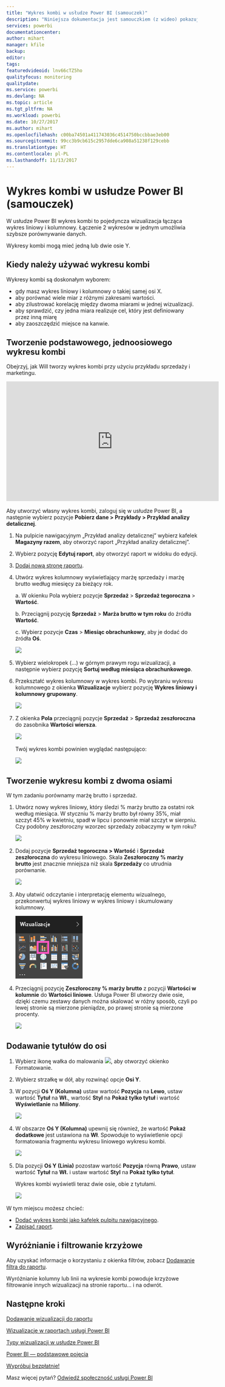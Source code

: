 ```yaml
---
title: "Wykres kombi w usłudze Power BI (samouczek)"
description: "Niniejsza dokumentacja jest samouczkiem (z wideo) pokazującym, dlaczego i jak tworzyć wykres kombi w usłudze Power BI."
services: powerbi
documentationcenter: 
author: mihart
manager: kfile
backup: 
editor: 
tags: 
featuredvideoid: lnv66cTZ5ho
qualityfocus: monitoring
qualitydate: 
ms.service: powerbi
ms.devlang: NA
ms.topic: article
ms.tgt_pltfrm: NA
ms.workload: powerbi
ms.date: 10/27/2017
ms.author: mihart
ms.openlocfilehash: c00ba74501a411743036c4514750bccbbae3eb00
ms.sourcegitcommit: 99cc3b9cb615c2957dde6ca908a51238f129cebb
ms.translationtype: HT
ms.contentlocale: pl-PL
ms.lasthandoff: 11/13/2017
---
```

# <a name="combo-chart-in-power--tutorial"></a>Wykres kombi w usłudze Power BI (samouczek)
W usłudze Power BI wykres kombi to pojedyncza wizualizacja łącząca wykres liniowy i kolumnowy. Łączenie 2 wykresów w jednym umożliwia szybsze porównywanie danych.

Wykresy kombi mogą mieć jedną lub dwie osie Y.

## <a name="when-to-use-a-combo-chart"></a>Kiedy należy używać wykresu kombi
Wykresy kombi są doskonałym wyborem:

* gdy masz wykres liniowy i kolumnowy o takiej samej osi X.
* aby porównać wiele miar z różnymi zakresami wartości.
* aby zilustrować korelację między dwoma miarami w jednej wizualizacji.
* aby sprawdzić, czy jedna miara realizuje cel, który jest definiowany przez inną miarę
* aby zaoszczędzić miejsce na kanwie.

## <a name="create-a-basic-single-axis-combo-chart"></a>Tworzenie podstawowego, jednoosiowego wykresu kombi
Obejrzyj, jak Will tworzy wykres kombi przy użyciu przykładu sprzedaży i marketingu.

<iframe width="560" height="315" src="https://www.youtube.com/embed/lnv66cTZ5ho?list=PL1N57mwBHtN0JFoKSR0n-tBkUJHeMP2cP" frameborder="0" allowfullscreen></iframe>


Aby utworzyć własny wykres kombi, zaloguj się w usłudze Power BI, a następnie wybierz pozycje **Pobierz dane \> Przykłady \> Przykład analizy detalicznej**. 

1. Na pulpicie nawigacyjnym „Przykład analizy detalicznej” wybierz kafelek **Magazyny razem**, aby otworzyć raport „Przykład analizy detalicznej”.
2. Wybierz pozycję **Edytuj raport**, aby otworzyć raport w widoku do edycji.
3. [Dodaj nową stronę raportu](power-bi-report-add-page.md).
4. Utwórz wykres kolumnowy wyświetlający marżę sprzedaży i marżę brutto według miesięcy za bieżący rok.
   
    a.  W okienku Pola wybierz pozycje **Sprzedaż** \> **Sprzedaż tegoroczna** > **Wartość**.
   
    b.  Przeciągnij pozycję **Sprzedaż** \> **Marża brutto w tym roku** do źródła **Wartość**.
   
    c.  Wybierz pozycje **Czas** \> **Miesiąc obrachunkowy**, aby je dodać do źródła **Oś**. 
   
    ![](media/power-bi-visualization-combo-chart/combotutorial1new.png)
5. Wybierz wielokropek (...) w górnym prawym rogu wizualizacji, a następnie wybierz pozycję **Sortuj według miesiąca obrachunkowego**.
6. Przekształć wykres kolumnowy w wykres kombi. Po wybraniu wykresu kolumnowego z okienka **Wizualizacje** wybierz pozycję **Wykres liniowy i kolumnowy grupowany**.
   
    ![](media/power-bi-visualization-combo-chart/converttocombo_new2.png)
7. Z okienka **Pola** przeciągnij pozycje **Sprzedaż** \> **Sprzedaż zeszłoroczna** do zasobnika **Wartości wiersza**.
   
   ![](media/power-bi-visualization-combo-chart/linevaluebucket.png)
   
   Twój wykres kombi powinien wyglądać następująco:
   
   ![](media/power-bi-visualization-combo-chart/combochartdone-new.png)

## <a name="create-a-combo-chart-with-two-axes"></a>Tworzenie wykresu kombi z dwoma osiami
W tym zadaniu porównamy marżę brutto i sprzedaż.

1. Utwórz nowy wykres liniowy, który śledzi % marży brutto za ostatni rok według miesiąca.  W styczniu % marży brutto był równy 35%, miał szczyt 45% w kwietniu, spadł w lipcu i ponownie miał szczyt w sierpniu. Czy podobny zeszłoroczny wzorzec sprzedaży zobaczymy w tym roku?
   
   ![](media/power-bi-visualization-combo-chart/combo1_new.png)
2. Dodaj pozycje **Sprzedaż tegoroczna > Wartość** i **Sprzedaż zeszłoroczna** do wykresu liniowego. Skala **Zeszłoroczny % marży brutto** jest znacznie mniejsza niż skala **Sprzedaży** co utrudnia porównanie.      
   
   ![](media/power-bi-visualization-combo-chart/flatline_new.png)
3. Aby ułatwić odczytanie i interpretację elementu wizualnego, przekonwertuj wykres liniowy w wykres liniowy i skumulowany kolumnowy.
   
   ![](media/power-bi-visualization-combo-chart/converttocombo_new.png)
4. Przeciągnij pozycję **Zeszłoroczny % marży brutto** z pozycji **Wartości w kolumnie** do **Wartości liniowe**. Usługa Power BI utworzy dwie osie, dzięki czemu zestawy danych można skalować w różny sposób, czyli po lewej stronie są mierzone pieniądze, po prawej stronie są mierzone procenty.
   
   ![](media/power-bi-visualization-combo-chart/power-bi-combochart.png)    

## <a name="add-titles-to-the-axes"></a>Dodawanie tytułów do osi
1. Wybierz ikonę wałka do malowania ![](media/power-bi-visualization-combo-chart/power-bi-paintroller.png), aby otworzyć okienko Formatowanie.
2. Wybierz strzałkę w dół, aby rozwinąć opcje **Osi Y**.
3. W pozycji **Oś Y (Kolumna)** ustaw wartość **Pozycja** na **Lewo**, ustaw wartość **Tytuł** na **Wł.**, wartość **Styl** na **Pokaż tylko tytuł** i wartość **Wyświetlanie** na **Miliony**.
   
   ![](media/power-bi-visualization-combo-chart/power-bi-y-axis-column.png)
4. W obszarze **Oś Y (Kolumna)** upewnij się również, że wartość **Pokaż dodatkowe** jest ustawiona na **Wł**. Spowoduje to wyświetlenie opcji formatowania fragmentu wykresu liniowego wykresu kombi.
   
   ![](media/power-bi-visualization-combo-chart/power-bi-show-secondary.png)
5. Dla pozycji **Oś Y (Linia)** pozostaw wartość **Pozycja** równą **Prawo**, ustaw wartość **Tytuł** na **Wł.** i ustaw wartość **Styl** na **Pokaż tylko tytuł**.
   
   Wykres kombi wyświetli teraz dwie osie, obie z tytułami.
   
   ![](media/power-bi-visualization-combo-chart/power-bi-titles-on.png)

W tym miejscu możesz chcieć:

* [Dodać wykres kombi jako kafelek pulpitu nawigacyjnego](service-dashboard-tiles.md).
* [Zapisać raport](service-report-save.md).

## <a name="highlighting-and-cross-filtering"></a>Wyróżnianie i filtrowanie krzyżowe
Aby uzyskać informacje o korzystaniu z okienka filtrów, zobacz [Dodawanie filtra do raportu](power-bi-report-add-filter.md).

Wyróżnianie kolumny lub linii na wykresie kombi powoduje krzyżowe filtrowanie innych wizualizacji na stronie raportu... i na odwrót.

## <a name="next-steps"></a>Następne kroki
[Dodawanie wizualizacji do raportu](power-bi-report-add-visualizations-i.md)

[Wizualizacje w raportach usługi Power BI](power-bi-report-visualizations.md)

[Typy wizualizacji w usłudze Power BI](power-bi-visualization-types-for-reports-and-q-and-a.md)

[Power BI — podstawowe pojęcia](service-basic-concepts.md)

[Wypróbuj bezpłatnie!](https://powerbi.com/)

Masz więcej pytań? [Odwiedź społeczność usługi Power BI](http://community.powerbi.com/)

